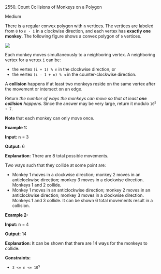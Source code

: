 2550\. Count Collisions of Monkeys on a Polygon

Medium

There is a regular convex polygon with `n` vertices. The vertices are labeled from `0` to `n - 1` in a clockwise direction, and each vertex has **exactly one monkey**. The following figure shows a convex polygon of `6` vertices.

![](https://leetcode-in-java.github.io/src/main/java/g2501_2600/s2550_count_collisions_of_monkeys_on_a_polygon/hexagon.jpg)

Each monkey moves simultaneously to a neighboring vertex. A neighboring vertex for a vertex `i` can be:

*   the vertex `(i + 1) % n` in the clockwise direction, or
*   the vertex `(i - 1 + n) % n` in the counter-clockwise direction.

A **collision** happens if at least two monkeys reside on the same vertex after the movement or intersect on an edge.

Return _the number of ways the monkeys can move so that at least **one collision**_ _happens_. Since the answer may be very large, return it modulo <code>10<sup>9</sup> + 7</code>.

**Note** that each monkey can only move once.

**Example 1:**

**Input:** n = 3

**Output:** 6

**Explanation:** There are 8 total possible movements. 

Two ways such that they collide at some point are: 
- Monkey 1 moves in a clockwise direction; monkey 2 moves in an anticlockwise direction; monkey 3 moves in a clockwise direction. Monkeys 1 and 2 collide. 
- Monkey 1 moves in an anticlockwise direction; monkey 2 moves in an anticlockwise direction; monkey 3 moves in a clockwise direction. Monkeys 1 and 3 collide. It can be shown 6 total movements result in a collision.

**Example 2:**

**Input:** n = 4

**Output:** 14

**Explanation:** It can be shown that there are 14 ways for the monkeys to collide.

**Constraints:**

*   <code>3 <= n <= 10<sup>9</sup></code>